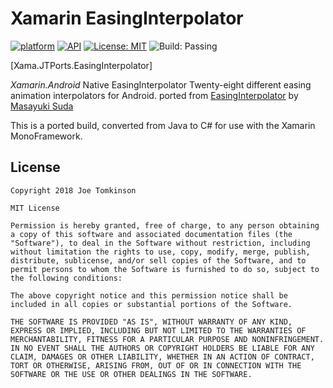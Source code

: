 
# Xamarin EasingInterpolator
[![platform](https://img.shields.io/badge/platform-Xamarin.Android-brightgreen.svg)](https://www.xamarin.com/)
[![API](https://img.shields.io/badge/API-14%2B-orange.svg?style=flat)](https://android-arsenal.com/api?level=14s)
[![License: MIT](https://img.shields.io/badge/License-MIT-blue.svg)](https://opensource.org/licenses/MIT)
![Build: Passing](https://img.shields.io/badge/Build-Passing-green.svg)

[Xama.JTPorts.EasingInterpolator]

_Xamarin.Android_ Native EasingInterpolator Twenty-eight different easing animation interpolators for Android. ported from [EasingInterpolator](https://github.com/MasayukiSuda/EasingInterpolator) by [Masayuki Suda](https://github.com/MasayukiSuda)

This is a ported build, converted from Java to C# for use with the Xamarin MonoFramework.

## License
```
Copyright 2018 Joe Tomkinson

MIT License

Permission is hereby granted, free of charge, to any person obtaining a copy of this software and associated documentation files (the "Software"), to deal in the Software without restriction, including without limitation the rights to use, copy, modify, merge, publish, distribute, sublicense, and/or sell copies of the Software, and to permit persons to whom the Software is furnished to do so, subject to the following conditions:

The above copyright notice and this permission notice shall be included in all copies or substantial portions of the Software.

THE SOFTWARE IS PROVIDED "AS IS", WITHOUT WARRANTY OF ANY KIND, EXPRESS OR IMPLIED, INCLUDING BUT NOT LIMITED TO THE WARRANTIES OF MERCHANTABILITY, FITNESS FOR A PARTICULAR PURPOSE AND NONINFRINGEMENT. IN NO EVENT SHALL THE AUTHORS OR COPYRIGHT HOLDERS BE LIABLE FOR ANY CLAIM, DAMAGES OR OTHER LIABILITY, WHETHER IN AN ACTION OF CONTRACT, TORT OR OTHERWISE, ARISING FROM, OUT OF OR IN CONNECTION WITH THE SOFTWARE OR THE USE OR OTHER DEALINGS IN THE SOFTWARE.
```

